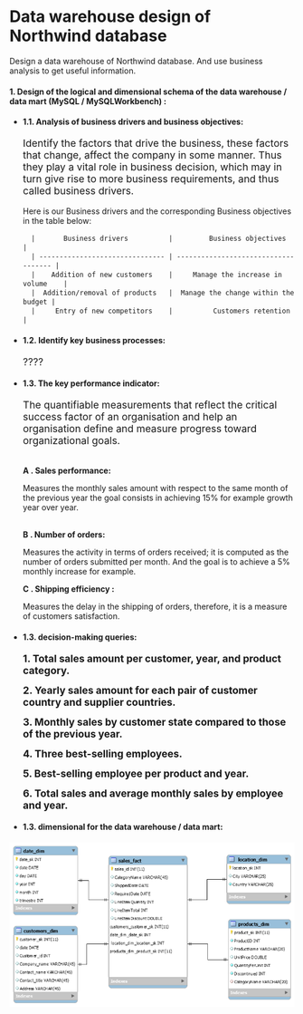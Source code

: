 # Data warehouse design of Northwind database

Design a data warehouse of Northwind database. And use business analysis to get useful information.

#### 1. Design of the logical and dimensional schema of the data warehouse / data mart (MySQL / MySQLWorkbench) :
+ #### 1.1. Analysis of business drivers and business objectives:
    <p style=" font-size:13.2pt;">
    Identify the factors that drive the business, these factors that change, affect the company in some manner.
    Thus they play a vital role in business decision, which may in turn give rise to more business requirements,
    and thus called business drivers.
    </p>
    Here is our Business drivers and the corresponding Business objectives in the table below:
      <p>
      
        |       Business drivers          |         Business objectives          |
        | ------------------------------- | ------------------------------------ |   
        |    Addition of new customers    |     Manage the increase in volume    |
        |  Addition/removal of products   |  Manage the change within the budget |
        |     Entry of new competitors    |          Customers retention         |
  
    </p>
+ #### 1.2. Identify key business processes:
    <p style=" font-size:13.2pt;">
        ????
    </p>
+ #### 1.3. The key performance indicator:
    <p style=" font-size:13.2pt;">
        The quantifiable measurements that reflect the critical success factor of an organisation and help an organisation
        define and measure progress toward organizational goals.
    </p>
    <br>
    <b>A . Sales performance: </b>
    <p>
      Measures the monthly sales amount with respect to the same month of the previous year the goal consists in achieving 15%
      for example growth year over year.
    </p>
    <br>
    <b>B . Number of orders: </b>
    <p>
      Measures the activity in terms of orders received; it is computed as the number of orders submitted per month.
      And the goal is to achieve a 5% monthly increase for example.
    </p>
    <b>C . Shipping efficiency : </b>
    <p>
      Measures the delay in the shipping of orders, therefore, it is a measure of customers satisfaction.
    </p>
+ #### 1.3. decision-making queries:

    <p>
    <b style=" font-size:13.2pt;">1. Total sales amount per customer, year, and product category.</b>
    </p>
    <p>
    <b style=" font-size:13.2pt;">2. Yearly sales amount for each pair of customer country and supplier countries.</b>
    </p>
    <p>
    <b style=" font-size:13.2pt;">3. Monthly sales by customer state compared to those of the previous year.</b>
    </p>
    <p>
    <b style=" font-size:13.2pt;">4. Three best-selling employees.</b>
    </p>
    <p>
    <b style=" font-size:13.2pt;">5. Best-selling employee per product and year.</b>
    </p>
    <p>
    <b style=" font-size:13.2pt;">6. Total sales and average monthly sales by employee and year.</b>
    </p>
  
+ #### 1.3. dimensional for the data warehouse / data mart:
!["dimensional_schema_northwind"](screenshots/start_schema.png)